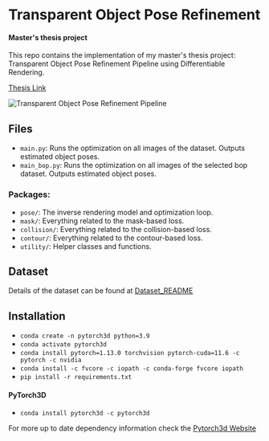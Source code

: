 # Transparent Object Pose Refinement 
#### Master's thesis project 
This repo contains the implementation of my master's thesis project: Transparent Object Pose Refinement Pipeline using Differentiable Rendering.

[Thesis Link](https://drive.google.com/file/d/12WIZiDOofjRkkTLOMlQK83cBeU6k1cLg/view?usp=share_link)

![Transparent Object Pose Refinement Pipeline](./fig/pipeline_V5.jpeg)


## Files 
- `main.py`: Runs the optimization on all images of the dataset. Outputs estimated object poses.
- `main_bop.py`: Runs the optimization on all images of the selected bop dataset. Outputs estimated object poses.
### Packages:
- `pose/`: The inverse rendering model and optimization loop.
- `mask/`: Everything related to the mask-based loss.
- `collision/`: Everything related to the collision-based loss.
- `contour/`: Everything related to the contour-based loss.
- `utility/`: Helper classes and functions.


## Dataset 

Details of the dataset can be found at [Dataset_README](./dataset/README.md)

## Installation
- `conda create -n pytorch3d python=3.9`
- `conda activate pytorch3d`
- `conda install pytorch=1.13.0 torchvision pytorch-cuda=11.6 -c pytorch -c nvidia`
- `conda install -c fvcore -c iopath -c conda-forge fvcore iopath`
- `pip install -r requirements.txt `
#### PyTorch3D
- `conda install pytorch3d -c pytorch3d`

For more up to date dependency information check the 
[Pytorch3d Website](https://github.com/facebookresearch/pytorch3d/blob/main/INSTALL.md)
